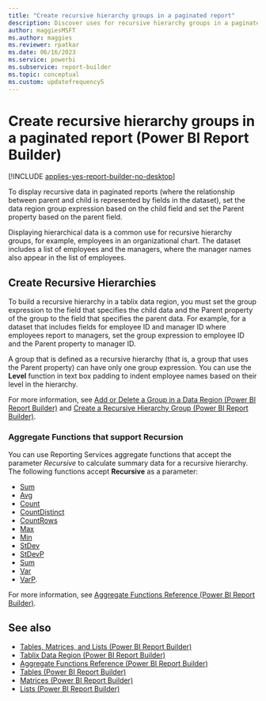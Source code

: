 ```yaml
---
title: "Create recursive hierarchy groups in a paginated report"
description: Discover uses for recursive hierarchy groups in a paginated report in Report Builder. Display hierarchical data such as employees in an organizational chart.
author: maggiesMSFT
ms.author: maggies
ms.reviewer: rpatkar
ms.date: 06/16/2023
ms.service: powerbi
ms.subservice: report-builder
ms.topic: conceptual
ms.custom: updatefrequency5
---
```

# Create recursive hierarchy groups in a paginated report (Power BI Report Builder)

[!INCLUDE [applies-yes-report-builder-no-desktop](../../includes/applies-yes-report-builder-no-desktop.md)]

To display recursive data in paginated reports (where the relationship between parent and child is represented by fields in the dataset), set the data region group expression based on the child field and set the Parent property based on the parent field.

Displaying hierarchical data is a common use for recursive hierarchy groups, for example, employees in an organizational chart. The dataset includes a list of employees and the managers, where the manager names also appear in the list of employees.

## Create Recursive Hierarchies

To build a recursive hierarchy in a tablix data region, you must set the group expression to the field that specifies the child data and the Parent property of the group to the field that specifies the parent data. For example, for a dataset that includes fields for employee ID and manager ID where employees report to managers, set the group expression to employee ID and the Parent property to manager ID.

A group that is defined as a recursive hierarchy (that is, a group that uses the Parent property) can have only one group expression. You can use the **Level** function in text box padding to indent employee names based on their level in the hierarchy.

For more information, see [Add or Delete a Group in a Data Region (Power BI Report Builder)](/sql/reporting-services/report-design/add-or-delete-a-group-in-a-data-region-report-builder-and-ssrs) and  [Create a Recursive Hierarchy Group (Power BI Report Builder)](/sql/reporting-services/report-design/create-a-recursive-hierarchy-group-report-builder-and-ssrs).

### Aggregate Functions that support Recursion

You can use Reporting Services aggregate functions that accept the parameter *Recursive* to calculate summary data for a recursive hierarchy. The following functions accept **Recursive** as a parameter:

- [Sum](./report-builder-functions-sum-function.md)
- [Avg](./report-builder-functions-avg-function.md)
- [Count](./report-builder-functions-count-function.md)
- [CountDistinct](./report-builder-functions-countdistinct-function.md)
- [CountRows](./report-builder-functions-countrows-function.md)
- [Max](./report-builder-functions-max-function.md)
- [Min](./report-builder-functions-min-function.md)
- [StDev](./report-builder-functions-stdev-function.md)
- [StDevP](./report-builder-functions-stdevp-function.md)
- [Sum](./report-builder-functions-sum-function.md)
- [Var](./report-builder-functions-var-function.md)
- [VarP](./report-builder-functions-varp-function.md).

For more information, see [Aggregate Functions Reference (Power BI Report Builder)](./report-builder-functions-aggregate-functions-reference.md).

## See also

- [Tables, Matrices, and Lists (Power BI Report Builder)](/sql/reporting-services/report-design/tables-matrices-and-lists-report-builder-and-ssrs)
- [Tablix Data Region (Power BI Report Builder)](/sql/reporting-services/report-design/tablix-data-region-report-builder-and-ssrs)
- [Aggregate Functions Reference (Power BI Report Builder)](./report-builder-functions-aggregate-functions-reference.md)
- [Tables (Power BI Report Builder)](/sql/reporting-services/report-design/tables-report-builder-and-ssrs)
- [Matrices (Power BI Report Builder)](/sql/reporting-services/report-design/create-a-matrix-report-builder-and-ssrs)
- [Lists (Power BI Report Builder)](/sql/reporting-services/report-design/create-invoices-and-forms-with-lists-report-builder-and-ssrs)
